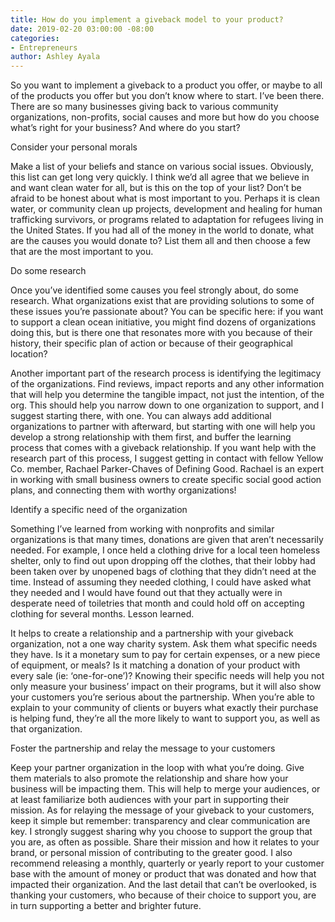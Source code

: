 ```yaml
---
title: How do you implement a giveback model to your product?
date: 2019-02-20 03:00:00 -08:00
categories:
- Entrepreneurs
author: Ashley Ayala
---
```


So you want to implement a giveback to a product you offer, or maybe to all of the products you offer but you don’t know where to start. I’ve been there. There are so many businesses giving back to various community organizations, non-profits, social causes and more but how do you choose what’s right for your business? And where do you start? 

Consider your personal morals

Make a list of your beliefs and stance on various social issues. Obviously, this list can get long very quickly. I think we’d all agree that we believe in and want clean water for all, but is this on the top of your list? Don’t be afraid to be honest about what is most important to you. Perhaps it is clean water, or community clean up projects, development and healing for human trafficking survivors, or programs related to adaptation for refugees living in the United States. If you had all of the money in the world to donate, what are the causes you would donate to? List them all and then choose a few that are the most important to you.

Do some research

Once you’ve identified some causes you feel strongly about, do some research. What organizations exist that are providing solutions to some of these issues you’re passionate about? You can be specific here: if you want to support a clean ocean initiative, you might find dozens of organizations doing this, but is there one that resonates more with you because of their history, their specific plan of action or because of their geographical location? 

Another important part of the research process is identifying the legitimacy of the organizations. Find reviews, impact reports and any other information that will help you determine the tangible impact, not just the intention, of the org. This should help you narrow down to one organization to support, and I suggest starting there, with one. You can always add additional organizations to partner with afterward, but starting with one will help you develop a strong relationship with them first, and buffer the learning process that comes with a giveback relationship. If you want help with the research part of this process, I suggest getting in contact with fellow Yellow Co. member, Rachael Parker-Chaves of Defining Good. Rachael is an expert in working with small business owners to create specific social good action plans, and connecting them with worthy organizations!

Identify a specific need of the organization

Something I’ve learned from working with nonprofits and similar organizations is that many times, donations are given that aren’t necessarily needed. For example, I once held a clothing drive for a local teen homeless shelter, only to find out upon dropping off the clothes, that their lobby had been taken over by unopened bags of clothing that they didn’t need at the time. Instead of assuming they needed clothing, I could have asked what they needed and I would have found out that they actually were in desperate need of toiletries that month and could hold off on accepting clothing for several months. Lesson learned. 

It helps to create a relationship and a partnership with your giveback organization, not a one way charity system. Ask them what specific needs they have. Is it a monetary sum to pay for certain expenses, or a new piece of equipment, or meals? Is it matching a donation of your product with every sale (ie: ‘one-for-one’)? Knowing their specific needs will help you not only measure your business’ impact on their programs, but it will also show your customers you’re serious about the partnership. When you’re able to explain to your community of clients or buyers what exactly their purchase is helping fund, they’re all the more likely to want to support you, as well as that organization. 

Foster the partnership and relay the message to your customers

Keep your partner organization in the loop with what you’re doing. Give them materials to also promote the relationship and share how your business will be impacting them. This will help to merge your audiences, or at least familiarize both audiences with your part in supporting their mission. As for relaying the message of your giveback to your customers, keep it simple but remember: transparency and clear communication are key. I strongly suggest sharing why you choose to support the group that you are, as often as possible. Share their mission and how it relates to your brand, or personal mission of contributing to the greater good. I also recommend releasing a monthly, quarterly or yearly report to your customer base with the amount of money or product that was donated and how that impacted their organization. And the last detail that can’t be overlooked, is thanking your customers, who because of their choice to support you, are in turn supporting a better and brighter future. 
